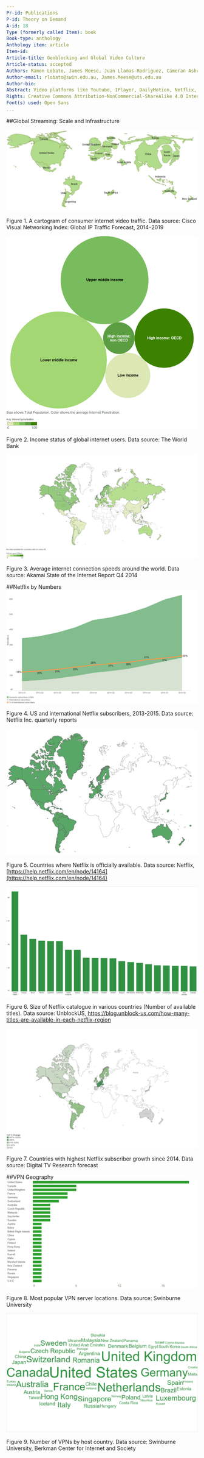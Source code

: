 ```yaml
---
Pr-id: Publications
P-id: Theory on Demand
A-id: 18
Type (formerly called Item): book 
Book-type: anthology
Anthology item: article
Item-id: 
Article-title: Geoblocking and Global Video Culture
Article-status: accepted
Authors: Ramon Lobato, James Meese, Juan Llamas-Rodriguez, Cameran Ashraf, Marketa Trimble, Adam Rugg, Florian Hoof, Roland Burke, Jinying Li, Çiğdem Bozdağ, Chris Baumann, Aneta Podkalicka, Chris Baumann, Sandra Hanchard, Vanessa Mendes Moreira de Sa, Hadi Sohrabi, Fidel Alejandro Rodriguez, Evan Elkins.
Author-email: rlobato@swin.edu.au, James.Meese@uts.edu.au
Author-bio:
Abstract: Video platforms like Youtube, IPlayer, DailyMotion, Netflix, Periscope and Youku use geoblocking to filter international audiences. Geoblocking and Global Video Culture examines the geography of video streaming across different cultures. Studying the linkages between various blocking and circumvention practices and the tactics people use to get around them. The research decodes the approach to geoblocking in various countries like China, Iran, Malaysia, Turkey, Cuba, Brazil, USA, Sweden and Australia, by analyzing how different users negotiate geoblocking and internet filtering controls. This collection of essays offer a series of distinctive stories about this fast-changing and complex issue. Keywords:internet censorship, copyright, Institute of Network Cultures, video distribution, public sphere, proxy filtering, P2P file-sharing, territorialisation, geographies of control, surveillance, VPN, connectivity, anonymity, IP-address, digital infrastructure, USA, China, Sweden, Turkey, Australia, Malaysia, Brazil, Iran, Cuba, piracy, privacy, streaming aggregation platforms, mobile video culture, authorized and unauthorized channels, site-blocking, circumvention practices 
Rights: Creative Commons Attribution-NonCommercial-ShareAlike 4.0 International (CC-BY-NC-SA 4.0)
Font(s) used: Open Sans
...
```


##Global Streaming: Scale and Infrastructure

![](imgs/dataviz4.jpg)

Figure 1. A cartogram of consumer internet video traffic.
Data source: Cisco Visual Networking Index: Global IP Traffic Forecast, 2014–2019

![](imgs/dataviz1.jpg)

Figure 2. Income status of global internet users.
Data source: The World Bank


![](imgs/dataviz2.jpg)

Figure 3. Average internet connection speeds around the world.
Data source: Akamai State of the Internet Report Q4 2014


##Netflix by Numbers
![](imgs/dataviz7.jpg)

Figure 4. US and international Netflix subscribers, 2013-2015.
Data source: Netflix Inc. quarterly reports

![](imgs/dataviz8.jpg)

Figure 5. Countries where Netflix is officially available. Data source: Netflix, [https://help.netflix.com/en/node/14164](https://help.netflix.com/en/node/14164)

![](imgs/dataviz10.jpg)

Figure 6. Size of Netflix catalogue in various countries (Number of available titles). Data source: UnblockUS, [https://blog.unblock-us.com/how-many-titles-are-available-in-each-netflix-region
](https://blog.unblock-us.com/how-many-titles-are-available-in-each-netflix-region)

![](imgs/dataviz9a.jpg)

Figure 7. Countries with highest Netflix subscriber growth since 2014. Data source: Digital TV Research forecast


##VPN Geography
![](imgs/dataviz5.jpg)

Figure 8. Most popular VPN server locations. Data source: Swinburne University

![](imgs/dataviz6.jpg)

Figure 9. Number of VPNs by host country.
Data source: Swinburne University, Berkman Center for Internet and Society